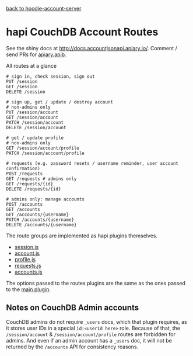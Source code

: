 [back to hoodie-account-server](../README.md)

# hapi CouchDB Account Routes

See the shiny docs at http://docs.accountjsonapi.apiary.io/.
Comment / send PRs for [apiary.apib](https://github.com/hoodiehq/account-json-api/blob/master/apiary.apib).

All routes at a glance

```
# sign in, check session, sign out
PUT /session
GET /session
DELETE /session

# sign up, get / update / destroy account
# non-admins only
PUT /session/account
GET /session/account
PATCH /session/account
DELETE /session/account

# get / update profile
# non-admins only
GET /session/account/profile
PATCH /session/account/profile

# requests (e.g. password resets / username reminder, user account confirmation)
POST /requests
GET /requests # admins only
GET /requests/{id}
DELETE /requests/{id}

# admins only: manage accounts
POST /accounts
GET /accounts
GET /accounts/{username}
PATCH /accounts/{username}
DELETE /accounts/{username}
```

The route groups are implemented as hapi plugins themselves.

- [session.js](session.js)
- [account.js](account.js)
- [profile.js](profile.js)
- [requests.js](requests.js)
- [accounts.js](accounts.js)

The options passed to the routes plugins are the same as the ones passed to the
[main plugin](../plugin/README.md).

## Notes on CouchDB Admin accounts

CouchDB admins do not require `_users` docs, which that plugin requires, as it
stores user IDs in a special `id:<userId here>` role. Because of that, the
`/session/account` & `/session/account/profile` routes are forbidden for admins.
And even if an admin account has a `_users` doc, it will not be returned by the
`/accounts` API for consistency reasons.
